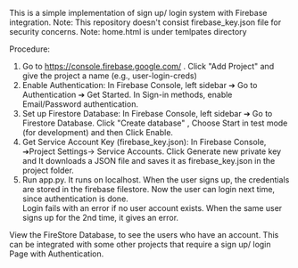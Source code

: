 This is a simple implementation of sign up/ login system with Firebase integration.
Note: This repository doesn't consist firebase_key.json file for security concerns.
Note: home.html is under temlpates directory

Procedure:
1. Go to https://console.firebase.google.com/ . Click "Add Project" and give the project a name (e.g., user-login-creds)
2. Enable Authentication: In Firebase Console, left sidebar ➔ Go to Authentication ➔ Get Started. In Sign-in methods, enable Email/Password authentication.
3. Set up Firestore Database: In Firebase Console, left sidebar ➔ Go to Firestore Database.
Click "Create database" , Choose Start in test mode (for development) and then Click Enable.
4. Get Service Account Key (firebase_key.json): In Firebase Console, ➔Project Settings→ Service Accounts. Click Generate new private key and It downloads a JSON file and saves it as firebase_key.json in the project folder.
5. Run app.py. It runs on localhost. When the user signs up, the credentials are stored in the firebase filestore. Now the user can login next time, since authentication is done.          
Login fails with an error if no user account exists.
When the same user signs up for the 2nd time, it gives an error.

View the FireStore Database, to see the users who have an account. 
This can be integrated with some other projects that require a sign up/ login Page with Authentication. 
